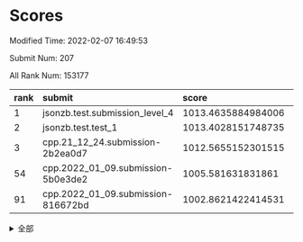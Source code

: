 # Scores

Modified Time: 2022-02-07 16:49:53

Submit Num: 207

All Rank Num: 153177

| rank |               submit               |       score        |       sigma        | pk_num |
| :--- | :--------------------------------- | :----------------- | :----------------- | :----- |
| 1    | jsonzb.test.submission_level_4     | 1013.4635884984006 | 0.7904326850483877 | 2956   |
| 2    | jsonzb.test.test_1                 | 1013.4028151748735 | 0.8334633511382874 | 2961   |
| 3    | cpp.21_12_24.submission-2b2ea0d7   | 1012.5655152301515 | 0.7889029224681132 | 2959   |
| 54   | cpp.2022_01_09.submission-5b0e3de2 | 1005.581631831861  | 0.7168777030428856 | 2958   |
| 91   | cpp.2022_01_09.submission-816672bd | 1002.8621422414531 | 0.7144883038987696 | 2962   |


<details>
<summary>全部</summary>

| rank |                 submit                 |       score        |       sigma        | pk_num |
| :--- | :------------------------------------- | :----------------- | :----------------- | :----- |
| 1    | jsonzb.test.submission_level_4         | 1013.4635884984006 | 0.7904326850483877 | 2956   |
| 2    | jsonzb.test.test_1                     | 1013.4028151748735 | 0.8334633511382874 | 2961   |
| 3    | cpp.21_12_24.submission-2b2ea0d7       | 1012.5655152301515 | 0.7889029224681132 | 2959   |
| 4    | gobigger.level_3.submission_level_3_18 | 1011.939637800046  | 0.7851434586696928 | 2961   |
| 5    | gobigger.level_3.submission_level_3_30 | 1011.1876806556376 | 0.7980820638183105 | 2961   |
| 6    | gobigger.level_3.submission_level_3_29 | 1011.0648768772361 | 0.7708102432793164 | 2959   |
| 7    | gobigger.level_3.submission_level_3_25 | 1010.8559363396282 | 0.778764126818344  | 2957   |
| 8    | gobigger.level_3.submission_level_3_24 | 1010.6374328257998 | 0.7679668647735153 | 2959   |
| 9    | gobigger.level_3.submission_level_3_34 | 1010.5939354463497 | 0.7762292173986258 | 2962   |
| 10   | gobigger.level_3.submission_level_3_8  | 1010.5679186157655 | 0.7686885891577846 | 2955   |
| 11   | gobigger.level_3.submission_level_3_46 | 1010.5178872802823 | 0.7501711575827678 | 2955   |
| 12   | gobigger.level_3.submission_level_3_33 | 1010.451381340155  | 0.7664883061971243 | 2962   |
| 13   | gobigger.level_3.submission_level_3_45 | 1010.4001068615789 | 0.7628504134528616 | 2956   |
| 14   | gobigger.level_3.submission_level_3_48 | 1010.3301822705868 | 0.7558844764908202 | 2962   |
| 15   | gobigger.level_3.submission_level_3_5  | 1010.2931358039394 | 0.7641046296600635 | 2959   |
| 16   | gobigger.level_3.submission_level_3_20 | 1010.2515989671825 | 0.7608343690813099 | 2962   |
| 17   | gobigger.level_3.submission_level_3_1  | 1010.1442170071266 | 0.753950382101526  | 2956   |
| 18   | gobigger.level_3.submission_level_3_35 | 1010.1388731952558 | 0.7629144812109021 | 2957   |
| 19   | gobigger.level_3.submission_level_3_23 | 1010.1151798912354 | 0.7591057660351794 | 2959   |
| 20   | gobigger.level_3.submission_level_3_42 | 1010.0782308710302 | 0.7402582212923144 | 2958   |
| 21   | gobigger.level_3.submission_level_3_14 | 1010.077046133475  | 0.7446293834891277 | 2960   |
| 22   | gobigger.level_3.submission_level_3_9  | 1010.0646483239879 | 0.7349475922068697 | 2958   |
| 23   | gobigger.level_3.submission_level_3_36 | 1009.9922462578942 | 0.7492162920982258 | 2960   |
| 24   | gobigger.level_3.submission_level_3_27 | 1009.9728850695333 | 0.7449545616005363 | 2956   |
| 25   | gobigger.level_3.submission_level_3_13 | 1009.9358451782473 | 0.7393816174086495 | 2960   |
| 26   | gobigger.level_3.submission_level_3_32 | 1009.9332972414818 | 0.7546541532688436 | 2963   |
| 27   | gobigger.level_3.submission_level_3_31 | 1009.8460783049802 | 0.7910603695225968 | 2960   |
| 28   | gobigger.level_3.submission_level_3_15 | 1009.8142564803322 | 0.7578756096903471 | 2963   |
| 29   | gobigger.level_3.submission_level_3_7  | 1009.8138280189759 | 0.7521697352726722 | 2957   |
| 30   | gobigger.level_3.submission_level_3_19 | 1009.7634902922963 | 0.7714592463595923 | 2964   |
| 31   | gobigger.level_3.submission_level_3_37 | 1009.739461692696  | 0.7474101102629731 | 2959   |
| 32   | gobigger.level_3.submission_level_3_10 | 1009.7328764234175 | 0.7339704104671915 | 2959   |
| 33   | gobigger.level_3.submission_level_3_22 | 1009.6491806277951 | 0.7843780415381797 | 2962   |
| 34   | gobigger.level_3.submission_level_3_39 | 1009.5563020277526 | 0.7610723988138214 | 2956   |
| 35   | gobigger.level_3.submission_level_3_11 | 1009.4424422894499 | 0.7721074843642111 | 2961   |
| 36   | gobigger.level_3.submission_level_3_44 | 1009.4329930822028 | 0.7540158143768034 | 2961   |
| 37   | gobigger.level_3.submission_level_3_26 | 1009.4328250108274 | 0.7549298942349432 | 2962   |
| 38   | gobigger.level_3.submission_level_3_4  | 1009.3728048147814 | 0.7635348843186294 | 2963   |
| 39   | gobigger.level_3.submission_level_3_16 | 1009.3615099986471 | 0.734091162889431  | 2961   |
| 40   | gobigger.level_3.submission_level_3_2  | 1009.3329748712634 | 0.7697262847895242 | 2957   |
| 41   | gobigger.level_3.submission_level_3_43 | 1009.2458604004192 | 0.746267281729213  | 2961   |
| 42   | gobigger.level_3.submission_level_3_38 | 1009.11266041106   | 0.7666086364084932 | 2962   |
| 43   | gobigger.level_3.submission_level_3_49 | 1009.097669494876  | 0.7418687005385524 | 2962   |
| 44   | gobigger.level_3.submission_level_3_6  | 1009.0887558285275 | 0.7349849764505015 | 2963   |
| 45   | gobigger.level_3.submission_level_3_3  | 1009.0618522639962 | 0.7508176851240196 | 2954   |
| 46   | gobigger.level_3.submission_level_3_40 | 1009.0256708363185 | 0.7528403010419097 | 2966   |
| 47   | gobigger.level_3.submission_level_3_0  | 1008.9988387787176 | 0.7339809213896102 | 2959   |
| 48   | gobigger.level_3.submission_level_3_47 | 1008.850422358969  | 0.7506711427320607 | 2959   |
| 49   | gobigger.level_3.submission_level_3_17 | 1008.7969800615565 | 0.7367080114644642 | 2961   |
| 50   | gobigger.level_3.submission_level_3_12 | 1008.7836025843771 | 0.7594735965932616 | 2966   |
| 51   | gobigger.level_3.submission_level_3_41 | 1008.6459762575444 | 0.7421608919660437 | 2960   |
| 52   | gobigger.level_3.submission_level_3_28 | 1008.596399375425  | 0.734094566475586  | 2963   |
| 53   | gobigger.level_3.submission_level_3_21 | 1008.3463992689963 | 0.7336362995513221 | 2965   |
| 54   | cpp.2022_01_09.submission-5b0e3de2     | 1005.581631831861  | 0.7168777030428856 | 2958   |
| 55   | gobigger.level_1.submission_level_1_2  | 1004.9959129267271 | 0.72452251619232   | 2963   |
| 56   | gobigger.level_1.submission_level_1_12 | 1004.6603534612394 | 0.7253367932148167 | 2964   |
| 57   | gobigger.level_1.submission_level_1_34 | 1004.4004058398591 | 0.7190192560707345 | 2959   |
| 58   | gobigger.level_1.submission_level_1_44 | 1004.3994304878363 | 0.7143922204274182 | 2959   |
| 59   | gobigger.level_1.submission_level_1_29 | 1004.3296536543465 | 0.72539413712799   | 2957   |
| 60   | gobigger.level_1.submission_level_1_21 | 1004.2906561753271 | 0.7189828024750956 | 2962   |
| 61   | gobigger.level_1.submission_level_1_26 | 1004.1897581415454 | 0.7139089601067978 | 2961   |
| 62   | gobigger.level_1.submission_level_1_39 | 1004.1874434513389 | 0.7210089606461761 | 2956   |
| 63   | gobigger.level_1.submission_level_1_25 | 1004.0833470222478 | 0.7177485525829876 | 2959   |
| 64   | gobigger.level_1.submission_level_1_1  | 1004.0553937649538 | 0.7271534225011282 | 2960   |
| 65   | gobigger.level_1.submission_level_1_38 | 1003.9212220858863 | 0.7271080583069369 | 2959   |
| 66   | gobigger.level_1.submission_level_1_15 | 1003.827238244339  | 0.7151024307355845 | 2953   |
| 67   | gobigger.level_1.submission_level_1_37 | 1003.7907368192126 | 0.7212796127023964 | 2961   |
| 68   | gobigger.level_1.submission_level_1_13 | 1003.7775552248812 | 0.7024324514408034 | 2957   |
| 69   | gobigger.level_1.submission_level_1_11 | 1003.7261410468071 | 0.7148601188948949 | 2968   |
| 70   | gobigger.level_1.submission_level_1_16 | 1003.6760969027911 | 0.7138963891324248 | 2965   |
| 71   | gobigger.level_1.submission_level_1_8  | 1003.557640468436  | 0.7014888018467    | 2963   |
| 72   | gobigger.level_1.submission_level_1_46 | 1003.5397231351867 | 0.7104008351562727 | 2960   |
| 73   | gobigger.level_1.submission_level_1_9  | 1003.5016314754173 | 0.713826184102755  | 2959   |
| 74   | gobigger.level_1.submission_level_1_42 | 1003.4693814759003 | 0.7123734841594098 | 2958   |
| 75   | gobigger.level_1.submission_level_1_17 | 1003.4147927786753 | 0.7150599954784155 | 2956   |
| 76   | gobigger.level_1.submission_level_1_33 | 1003.406329071682  | 0.7250415203417104 | 2960   |
| 77   | gobigger.level_1.submission_level_1_30 | 1003.3907259750098 | 0.7267546097956062 | 2965   |
| 78   | gobigger.level_1.submission_level_1_40 | 1003.388543552698  | 0.717708851946924  | 2956   |
| 79   | gobigger.level_1.submission_level_1_35 | 1003.3525485637849 | 0.7156811156054029 | 2960   |
| 80   | gobigger.level_1.submission_level_1_7  | 1003.3291482579986 | 0.7238520303181627 | 2967   |
| 81   | gobigger.level_1.submission_level_1_23 | 1003.2784200280399 | 0.7215228503222668 | 2960   |
| 82   | gobigger.level_1.submission_level_1_14 | 1003.274294565283  | 0.7136325316658734 | 2956   |
| 83   | gobigger.level_1.submission_level_1_0  | 1003.2595182462692 | 0.7212065623520788 | 2959   |
| 84   | gobigger.level_1.submission_level_1_48 | 1003.2502850055712 | 0.7067952390543626 | 2961   |
| 85   | gobigger.level_1.submission_level_1_41 | 1003.2042822801629 | 0.7096336933122422 | 2959   |
| 86   | gobigger.level_1.submission_level_1_24 | 1003.1645697673629 | 0.7215491794539949 | 2960   |
| 87   | gobigger.level_1.submission_level_1_6  | 1002.988260530711  | 0.7085354645891041 | 2959   |
| 88   | gobigger.level_1.submission_level_1_22 | 1002.9707915257536 | 0.7173582551390546 | 2955   |
| 89   | gobigger.level_1.submission_level_1_49 | 1002.9382156295195 | 0.7098762463863382 | 2957   |
| 90   | gobigger.level_1.submission_level_1_36 | 1002.883158838262  | 0.7152679233432978 | 2958   |
| 91   | cpp.2022_01_09.submission-816672bd     | 1002.8621422414531 | 0.7144883038987696 | 2962   |
| 92   | gobigger.level_1.submission_level_1_10 | 1002.7708800504122 | 0.7116971541204259 | 2959   |
| 93   | gobigger.level_1.submission_level_1_47 | 1002.77073471831   | 0.712249421582126  | 2959   |
| 94   | gobigger.level_1.submission_level_1_19 | 1002.7630215572193 | 0.7163047662275686 | 2962   |
| 95   | gobigger.level_1.submission_level_1_4  | 1002.6283501595609 | 0.7104252907225538 | 2962   |
| 96   | gobigger.level_1.submission_level_1_3  | 1002.6043117354048 | 0.717615461512801  | 2960   |
| 97   | gobigger.level_1.submission_level_1_28 | 1002.5839485600377 | 0.7063590372275067 | 2958   |
| 98   | gobigger.level_1.submission_level_1_20 | 1002.5519834011164 | 0.7175206417936019 | 2961   |
| 99   | gobigger.level_1.submission_level_1_45 | 1002.5329871922066 | 0.7159329208250301 | 2964   |
| 100  | gobigger.level_1.submission_level_1_31 | 1002.259703239694  | 0.7190503302401969 | 2959   |
| 101  | gobigger.level_1.submission_level_1_18 | 1002.2526062060952 | 0.71565984260128   | 2961   |
| 102  | gobigger.level_1.submission_level_1_27 | 1002.2278743127215 | 0.7069662760058876 | 2959   |
| 103  | gobigger.level_1.submission_level_1_32 | 1002.083449048235  | 0.7147063160340227 | 2959   |
| 104  | gobigger.level_1.submission_level_1_43 | 1001.9226710916246 | 0.7111094120917689 | 2963   |
| 105  | gobigger.level_1.submission_level_1_5  | 1001.8709978839867 | 0.7059278988662424 | 2954   |
| 106  | gobigger.random.submission_random_49   | 997.4009481697019  | 0.7098124560629198 | 2955   |
| 107  | gobigger.random.submission_random_24   | 997.3628258489828  | 0.7170523256147366 | 2958   |
| 108  | gobigger.random.submission_random_41   | 997.1370539569555  | 0.7185619674230028 | 2963   |
| 109  | gobigger.random.submission_random_37   | 997.0779431846968  | 0.7121157162530163 | 2960   |
| 110  | gobigger.random.submission_random_38   | 997.0571999414099  | 0.7082039099308602 | 2958   |
| 111  | gobigger.random.submission_random_26   | 996.8773397831648  | 0.7034390103133042 | 2964   |
| 112  | gobigger.random.submission_random_8    | 996.8550237760561  | 0.7148603481258752 | 2960   |
| 113  | gobigger.random.submission_random_6    | 996.8219771768413  | 0.7063403019736482 | 2961   |
| 114  | gobigger.random.submission_random_1    | 996.7390384838299  | 0.7176599200269855 | 2959   |
| 115  | gobigger.random.submission_random_44   | 996.7344449941942  | 0.7069987690918099 | 2957   |
| 116  | gobigger.random.submission_random_35   | 996.7242905601447  | 0.6998018567265037 | 2961   |
| 117  | gobigger.random.submission_random_42   | 996.6040855828746  | 0.7129553055103669 | 2962   |
| 118  | gobigger.random.submission_random_21   | 996.5556793849855  | 0.7098265497441177 | 2964   |
| 119  | gobigger.random.submission_random_20   | 996.4887549569532  | 0.7138349145325875 | 2958   |
| 120  | gobigger.random.submission_random_36   | 996.4471008124075  | 0.7097328593923352 | 2960   |
| 121  | gobigger.random.submission_random_40   | 996.4063466611912  | 0.7173819280402268 | 2962   |
| 122  | gobigger.random.submission_random_22   | 996.3081626633864  | 0.7168603439784801 | 2964   |
| 123  | gobigger.random.submission_random_28   | 996.2259768248987  | 0.6918865419390877 | 2957   |
| 124  | gobigger.random.submission_random_27   | 996.1578510173391  | 0.7213785930312189 | 2961   |
| 125  | gobigger.random.submission_random_0    | 996.1340929247342  | 0.7064193045640245 | 2961   |
| 126  | gobigger.random.submission_random_25   | 996.1113033000282  | 0.7017512088218466 | 2958   |
| 127  | gobigger.random.submission_random_30   | 996.0952335870221  | 0.7115830309899032 | 2961   |
| 128  | gobigger.random.submission_random_48   | 996.0924997726773  | 0.7162350251615348 | 2963   |
| 129  | gobigger.random.submission_random_15   | 996.0227763094894  | 0.7157999560969541 | 2959   |
| 130  | gobigger.random.submission_random_31   | 996.0156096140802  | 0.6995500715662896 | 2961   |
| 131  | gobigger.random.submission_random_39   | 995.888767910174   | 0.7125603534422195 | 2966   |
| 132  | gobigger.random.submission_random_32   | 995.8497907685443  | 0.7130379831062393 | 2960   |
| 133  | gobigger.random.submission_random_5    | 995.7333963993512  | 0.7101479299426668 | 2962   |
| 134  | gobigger.random.submission_random_7    | 995.6988582235895  | 0.7155835848625514 | 2954   |
| 135  | gobigger.random.submission_random_2    | 995.6980003607997  | 0.7196819986239597 | 2956   |
| 136  | gobigger.random.submission_random_45   | 995.5974638782574  | 0.704005599694945  | 2954   |
| 137  | gobigger.random.submission_random_16   | 995.5934724261438  | 0.6969808283161871 | 2963   |
| 138  | gobigger.random.submission_random_23   | 995.5816073260654  | 0.7042073935941429 | 2958   |
| 139  | gobigger.random.submission_random_47   | 995.5358722878241  | 0.7202986064571681 | 2958   |
| 140  | gobigger.random.submission_random_34   | 995.5257835039182  | 0.7103514697264287 | 2966   |
| 141  | gobigger.random.submission_random_12   | 995.5225585086906  | 0.7118136174711241 | 2961   |
| 142  | gobigger.random.submission_random_13   | 995.4696089336912  | 0.7101710121382262 | 2960   |
| 143  | gobigger.random.submission_random_17   | 995.3211438590511  | 0.7212901002090002 | 2964   |
| 144  | gobigger.random.submission_random_33   | 995.3037331035813  | 0.7076606060853821 | 2958   |
| 145  | gobigger.random.submission_random_11   | 995.3013733415179  | 0.7367780074044213 | 2957   |
| 146  | gobigger.random.submission_random_9    | 995.220841280629   | 0.7019721939085524 | 2957   |
| 147  | gobigger.level_2.submission_level_2_31 | 995.2083214336884  | 0.7154595369135948 | 2958   |
| 148  | gobigger.random.submission_random_3    | 995.1950030605193  | 0.7143950308167725 | 2959   |
| 149  | gobigger.random.submission_random_29   | 995.1710357310043  | 0.7096502832579596 | 2964   |
| 150  | gobigger.random.submission_random_14   | 995.1003781428152  | 0.7234951144160113 | 2960   |
| 151  | gobigger.random.submission_random_18   | 994.9552321830222  | 0.7249482709662408 | 2959   |
| 152  | gobigger.random.submission_random_43   | 994.8637671771737  | 0.7188743696021092 | 2963   |
| 153  | gobigger.random.submission_random_46   | 994.8134321000811  | 0.715505967703201  | 2965   |
| 154  | gobigger.random.submission_random_4    | 994.7998184553153  | 0.7098016011316942 | 2957   |
| 155  | gobigger.random.submission_random_19   | 994.7838998200885  | 0.7081162276989846 | 2962   |
| 156  | gobigger.random.submission_random_10   | 994.6143404308417  | 0.7073779289243153 | 2957   |
| 157  | gobigger.level_2.submission_level_2_44 | 993.8332310546824  | 0.7366485605395581 | 2960   |
| 158  | gobigger.level_2.submission_level_2_14 | 993.8092421985285  | 0.7234449447016185 | 2960   |
| 159  | gobigger.level_2.submission_level_2_41 | 993.5912632667716  | 0.7301539805947183 | 2959   |
| 160  | gobigger.level_2.submission_level_2_10 | 993.3633351290034  | 0.7545997159986975 | 2960   |
| 161  | gobigger.level_2.submission_level_2_1  | 993.1296964513086  | 0.7317934492977061 | 2955   |
| 162  | gobigger.level_2.submission_level_2_2  | 993.0342208059619  | 0.748859162745048  | 2963   |
| 163  | gobigger.level_2.submission_level_2_49 | 993.0044449020669  | 0.7267822221246018 | 2959   |
| 164  | gobigger.level_2.submission_level_2_38 | 992.7828878541239  | 0.7239565742352466 | 2959   |
| 165  | gobigger.level_2.submission_level_2_21 | 992.7230975346564  | 0.7394090386311066 | 2958   |
| 166  | gobigger.level_2.submission_level_2_33 | 992.6944611384287  | 0.7477483539960159 | 2965   |
| 167  | gobigger.level_2.submission_level_2_16 | 992.6857234903612  | 0.7420261168005163 | 2958   |
| 168  | gobigger.level_2.submission_level_2_45 | 992.5935151129705  | 0.7287176983193733 | 2960   |
| 169  | gobigger.level_2.submission_level_2_23 | 992.5867141328789  | 0.7215548690566805 | 2961   |
| 170  | gobigger.level_2.submission_level_2_0  | 992.4811416671577  | 0.7416353991252702 | 2967   |
| 171  | gobigger.level_2.submission_level_2_5  | 992.4721721015966  | 0.7532380224195636 | 2956   |
| 172  | gobigger.level_2.submission_level_2_42 | 992.4381873132398  | 0.755237582627943  | 2959   |
| 173  | gobigger.level_2.submission_level_2_24 | 992.378393493367   | 0.7391534179971838 | 2956   |
| 174  | gobigger.level_2.submission_level_2_25 | 992.3705249644082  | 0.7442513048141415 | 2962   |
| 175  | gobigger.level_2.submission_level_2_19 | 992.3194185140939  | 0.7449731324424123 | 2962   |
| 176  | gobigger.level_2.submission_level_2_11 | 992.3050092196796  | 0.7360704910085258 | 2960   |
| 177  | gobigger.level_2.submission_level_2_4  | 992.2284688607983  | 0.7418057227546166 | 2960   |
| 178  | gobigger.level_2.submission_level_2_8  | 992.214131949351   | 0.7303579039099017 | 2964   |
| 179  | gobigger.level_2.submission_level_2_6  | 992.1276341514406  | 0.7462167973754897 | 2953   |
| 180  | gobigger.level_2.submission_level_2_40 | 992.1045131792507  | 0.7583530381621841 | 2956   |
| 181  | gobigger.level_2.submission_level_2_30 | 991.9814101523607  | 0.7486767889816055 | 2960   |
| 182  | gobigger.level_2.submission_level_2_28 | 991.9497739719693  | 0.743439022053329  | 2960   |
| 183  | gobigger.level_2.submission_level_2_36 | 991.9084829912297  | 0.7555085836428398 | 2959   |
| 184  | gobigger.level_2.submission_level_2_47 | 991.8670388946698  | 0.7604788307184618 | 2960   |
| 185  | gobigger.level_2.submission_level_2_15 | 991.8525553595401  | 0.7583031041920857 | 2963   |
| 186  | gobigger.level_2.submission_level_2_46 | 991.8475612226924  | 0.7317778359670911 | 2963   |
| 187  | gobigger.level_2.submission_level_2_17 | 991.8427593889862  | 0.7455133766844435 | 2954   |
| 188  | gobigger.level_2.submission_level_2_26 | 991.7858609885869  | 0.7548292824117236 | 2954   |
| 189  | gobigger.level_2.submission_level_2_12 | 991.7783050858696  | 0.7494630047601011 | 2962   |
| 190  | gobigger.level_2.submission_level_2_13 | 991.7711337224514  | 0.7482289556692406 | 2953   |
| 191  | gobigger.level_2.submission_level_2_48 | 991.7529084492717  | 0.73800358698342   | 2961   |
| 192  | gobigger.level_2.submission_level_2_39 | 991.7206547832694  | 0.7489813851024765 | 2964   |
| 193  | gobigger.level_2.submission_level_2_32 | 991.6989631537842  | 0.7403204364383124 | 2959   |
| 194  | gobigger.level_2.submission_level_2_35 | 991.5181745345265  | 0.7613227374408295 | 2958   |
| 195  | gobigger.level_2.submission_level_2_3  | 991.4753998890956  | 0.7575072772923359 | 2961   |
| 196  | gobigger.level_2.submission_level_2_7  | 991.450055144582   | 0.76155314149632   | 2963   |
| 197  | gobigger.level_2.submission_level_2_37 | 991.4280749868941  | 0.7509926394738573 | 2961   |
| 198  | gobigger.level_2.submission_level_2_22 | 991.3006959583472  | 0.7434746650952394 | 2957   |
| 199  | gobigger.level_2.submission_level_2_9  | 991.1730398670762  | 0.7350097859139728 | 2964   |
| 200  | gobigger.level_2.submission_level_2_34 | 991.0092173931458  | 0.7518961054507354 | 2958   |
| 201  | gobigger.level_2.submission_level_2_27 | 990.8954248360869  | 0.74248445037971   | 2962   |
| 202  | gobigger.level_2.submission_level_2_29 | 990.7835118619753  | 0.7595489661249211 | 2962   |
| 203  | gobigger.level_2.submission_level_2_18 | 990.6454592173437  | 0.767194696302973  | 2958   |
| 204  | gobigger.level_2.submission_level_2_43 | 990.5575516586166  | 0.7522694263351374 | 2959   |
| 205  | gobigger.level_2.submission_level_2_20 | 988.9219029639862  | 0.7652023332829911 | 2964   |
| 206  | gobigger.none.submission_none_0        | 976.5209963186333  | 1.4170824311728536 | 2959   |
| 207  | gobigger.none.submission_none_1        | 973.9117141636035  | 1.796864618783176  | 2966   |

</details>